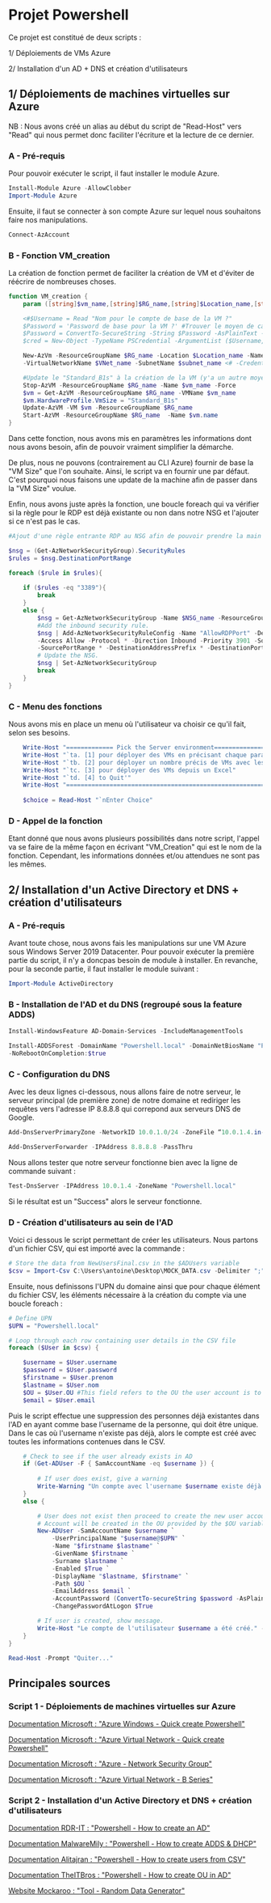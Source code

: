 # Projet Powershell

Ce projet est constitué de deux scripts :

1/ Déploiements de VMs Azure

2/ Installation d'un AD + DNS et création d'utilisateurs

## 1/ Déploiements de machines virtuelles sur Azure

NB : Nous avons créé un alias au début du script de "Read-Host" vers "Read" qui nous permet donc faciliter l'écriture et la lecture de ce dernier.

### A - Pré-requis

Pour pouvoir exécuter le script, il faut installer le module Azure.

```powershell
Install-Module Azure -AllowClobber
Import-Module Azure
```

Ensuite, il faut se connecter à son compte Azure sur lequel nous souhaitons faire nos manipulations.

```powershell
Connect-AzAccount
```

### B - Fonction VM_creation

La création de fonction permet de faciliter la création de VM et d'éviter de réécrire de nombreuses choses.
```powershell
function VM_creation {
    param ([string]$vm_name,[string]$RG_name,[string]$Location_name,[string]$VNet_name,[string]$subnet_name, [string]$NSG_name)

    <#$Username = Read "Nom pour le compte de base de la VM ?"
    $Password = 'Password de base pour la VM ?' #Trouver le moyen de cacher le texte
    $Password = ConvertTo-SecureString -String $Password -AsPlainText -Force
    $cred = New-Object -TypeName PSCredential -ArgumentList ($Username, $Password) #>

    New-AzVm -ResourceGroupName $RG_name -Location $Location_name -Name $vm_name -SecurityGroupName $NSG_name `
    -VirtualNetworkName $VNet_name -SubnetName $subnet_name <# -Credential $cred #>

    #Update le "Standard_B1s" à la création de la VM (y'a un autre moyen mais + long, faut se pencher dessus)
    Stop-AzVM -ResourceGroupName $RG_name -Name $vm_name -Force
    $vm = Get-AzVM -ResourceGroupName $RG_name -VMName $vm_name
    $vm.HardwareProfile.VmSize = "Standard_B1s"
    Update-AzVM -VM $vm -ResourceGroupName $RG_name
    Start-AzVM -ResourceGroupName $RG_name  -Name $vm.name
}
```

Dans cette fonction, nous avons mis en paramètres les informations dont nous avons besoin, afin de pouvoir vraiment simplifier la démarche.

De plus, nous ne pouvons (contrairement au CLI Azure) fournir de base la "VM Size" que l'on souhaite. Ainsi, le script va en fournir une par défaut. C'est pourquoi nous faisons une update de la machine afin de passer dans la "VM Size" voulue.

Enfin, nous avons juste après la fonction, une boucle foreach qui va vérifier si la règle pour le RDP est déjà existante ou non dans notre NSG et l'ajouter si ce n'est pas le cas.

```powershell
#Ajout d'une règle entrante RDP au NSG afin de pouvoir prendre la main sur la machine

$nsg = (Get-AzNetworkSecurityGroup).SecurityRules
$rules = $nsg.DestinationPortRange

foreach ($rule in $rules){
    
    if ($rules -eq "3389"){
        break
    }
    else {
        $nsg = Get-AzNetworkSecurityGroup -Name $NSG_name -ResourceGroupName $RG_name
        #Add the inbound security rule.
        $nsg | Add-AzNetworkSecurityRuleConfig -Name "AllowRDPPort" -Description "Allow RDP port" `
        -Access Allow -Protocol * -Direction Inbound -Priority 3901 -SourceAddressPrefix "*" `
        -SourcePortRange * -DestinationAddressPrefix * -DestinationPortRange 3389
        # Update the NSG.
        $nsg | Set-AzNetworkSecurityGroup
        break 
    }
}
```

### C - Menu des fonctions

Nous avons mis en place un menu où l'utilisateur va choisir ce qu'il fait, selon ses besoins.

```powershell
    Write-Host "============= Pick the Server environment=============="
    Write-Host "`ta. [1] pour déployer des VMs en précisant chaque paramètre"
    Write-Host "`tb. [2] pour déployer un nombre précis de VMs avec les mêmes paramètres"
    Write-Host "`tc. [3] pour déployer des VMs depuis un Excel"
    Write-Host "`td. [4] to Quit'"
    Write-Host "========================================================"
    
    $choice = Read-Host "`nEnter Choice"
```

### D - Appel de la fonction

Etant donné que nous avons plusieurs possibilités dans notre script, l'appel va se faire de la même façon en écrivant "VM_Creation" qui est le nom de la fonction. Cependant, les informations données et/ou attendues ne sont pas les mêmes.


## 2/ Installation d'un Active Directory et DNS + création d'utilisateurs

### A - Pré-requis

Avant toute chose, nous avons fais les manipulations sur une VM Azure sous Windows Server 2019 Datacenter. Pour pouvoir exécuter la première partie du script, il n'y a doncpas besoin de module à installer. En revanche, pour la seconde partie, il faut installer le module suivant :

```powershell
Import-Module ActiveDirectory
```

### B - Installation de l'AD et du DNS (regroupé sous la feature ADDS)

```powershell
Install-WindowsFeature AD-Domain-Services -IncludeManagementTools

Install-ADDSForest -DomainName "Powershell.local" -DomainNetBiosName "POWER" -InstallDns:$true `
-NoRebootOnCompletion:$true
```
### C - Configuration du DNS

Avec les deux lignes ci-dessous, nous allons faire de notre serveur, le serveur principal (de première zone) de notre domaine et rediriger les requêtes vers l'adresse IP 8.8.8.8 qui correpond aux serveurs DNS de Google.

```powershell
Add-DnsServerPrimaryZone -NetworkID 10.0.1.0/24 -ZoneFile “10.0.1.4.in-addr.arpa.dns”

Add-DnsServerForwarder -IPAddress 8.8.8.8 -PassThru
```
Nous allons tester que notre serveur fonctionne bien avec la ligne de commande suivant :

```powershell
Test-DnsServer -IPAddress 10.0.1.4 -ZoneName "Powershell.local"
```
Si le résultat est un "Success" alors le serveur fonctionne.


### D - Création d'utilisateurs au sein de l'AD

Voici ci dessous le script permettant de créer les utilisateurs. Nous partons d'un fichier CSV, qui est importé avec la commande :

```powershell
# Store the data from NewUsersFinal.csv in the $ADUsers variable
$csv = Import-Csv C:\Users\antoine\Desktop\MOCK_DATA.csv -Delimiter ";"
```

Ensuite, nous definissons l'UPN du domaine ainsi que pour chaque élément du fichier CSV, les éléments nécessaire à la création du compte via une boucle foreach :

```powershell
# Define UPN
$UPN = "Powershell.local"

# Loop through each row containing user details in the CSV file
foreach ($User in $csv) {

    $username = $User.username
    $password = $User.password
    $firstname = $User.prenom
    $lastname = $User.nom
    $OU = $User.OU #This field refers to the OU the user account is to be created in
    $email = $User.email
```
Puis le script effectue une suppression des personnes déjà existantes dans l'AD en ayant comme base l'username de la personne, qui doit être unique. Dans le cas où l'username n'existe pas déjà, alors le compte est créé avec toutes les informations contenues dans le CSV.

```powershell
    # Check to see if the user already exists in AD
    if (Get-ADUser -F { SamAccountName -eq $username }) {
        
        # If user does exist, give a warning
        Write-Warning "Un compte avec l'username $username existe déjà dans l'AD."
    }
    else {

        # User does not exist then proceed to create the new user account
        # Account will be created in the OU provided by the $OU variable read from the CSV file
        New-ADUser -SamAccountName $username `
            -UserPrincipalName "$username@$UPN" `
            -Name "$firstname $lastname" `
            -GivenName $firstname `
            -Surname $lastname `
            -Enabled $True `
            -DisplayName "$lastname, $firstname" `
            -Path $OU `
            -EmailAddress $email `
            -AccountPassword (ConvertTo-secureString $password -AsPlainText -Force) `
            -ChangePasswordAtLogon $True

        # If user is created, show message.
        Write-Host "Le compte de l'utilisateur $username a été créé." -ForegroundColor Cyan
    }
}

Read-Host -Prompt "Quiter..."
```

## Principales sources

### Script 1 - Déploiements de machines virtuelles sur Azure
[Documentation Microsoft : "Azure Windows - Quick create Powershell"](https://docs.microsoft.com/en-us/azure/virtual-machines/windows/quick-create-powershell) 

[Documentation Microsoft : "Azure Virtual Network - Quick create Powershell"](https://docs.microsoft.com/en-us/azure/virtual-network/quick-create-powershell)

[Documentation Microsoft : "Azure - Network Security Group"](https://docs.microsoft.com/en-us/powershell/module/az.network/new-aznetworksecuritygroup?view=azps-6.1.0)

[Documentation Microsoft : "Azure Virtual Network - B Series"](https://docs.microsoft.com/fr-fr/azure/virtual-machines/sizes-b-series-burstables)

### Script 2 - Installation d'un Active Directory et DNS + création d'utilisateurs
[Documentation RDR-IT : "Powershell - How to create an AD"](https://rdr-it.com/en/create-an-active-directory-environment-in-powershell/)

[Documentation MalwareMily : "Powershell - How to create ADDS & DHCP"](https://malwaremily.medium.com/install-ad-ds-dns-and-dhcp-using-powershell-on-windows-server-2016-ac331e5988a7)

[Documentation Alitajran : "Powershell - How to create users from CSV"](https://www.alitajran.com/create-active-directory-users-from-csv-with-powershell/)

[Documentation TheITBros : "Powershell - How to create OU in AD"](https://theitbros.com/active-directory-organizational-unit-ou/)

[Website Mockaroo : "Tool - Random Data Generator"](https://www.mockaroo.com/)
